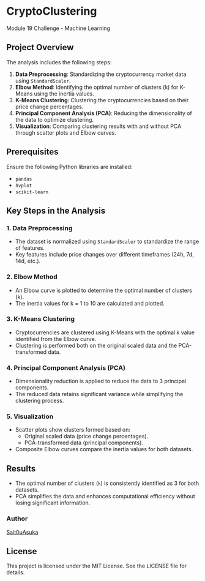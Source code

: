 # CryptoClustering
Module 19 Challenge - Machine Learning

## Project Overview

The analysis includes the following steps:
1. **Data Preprocessing**: Standardizing the cryptocurrency market data using `StandardScaler`.
2. **Elbow Method**: Identifying the optimal number of clusters (k) for K-Means using the inertia values.
3. **K-Means Clustering**: Clustering the cryptocurrencies based on their price change percentages.
4. **Principal Component Analysis (PCA)**: Reducing the dimensionality of the data to optimize clustering.
5. **Visualization**: Comparing clustering results with and without PCA through scatter plots and Elbow curves.

## Prerequisites
Ensure the following Python libraries are installed:
- `pandas`
- `hvplot`
- `scikit-learn`


## Key Steps in the Analysis

### 1. Data Preprocessing
- The dataset is normalized using `StandardScaler` to standardize the range of features.
- Key features include price changes over different timeframes (24h, 7d, 14d, etc.).

### 2. Elbow Method
- An Elbow curve is plotted to determine the optimal number of clusters (k).
- The inertia values for k = 1 to 10 are calculated and plotted.

### 3. K-Means Clustering
- Cryptocurrencies are clustered using K-Means with the optimal k value identified from the Elbow curve.
- Clustering is performed both on the original scaled data and the PCA-transformed data.

### 4. Principal Component Analysis (PCA)
- Dimensionality reduction is applied to reduce the data to 3 principal components.
- The reduced data retains significant variance while simplifying the clustering process.

### 5. Visualization
- Scatter plots show clusters formed based on:
  - Original scaled data (price change percentages).
  - PCA-transformed data (principal components).
- Composite Elbow curves compare the inertia values for both datasets.

## Results
- The optimal number of clusters (`k`) is consistently identified as 3 for both datasets.
- PCA simplifies the data and enhances computational efficiency without losing significant information.

### Author
[Sait0uAsuka](https://github.com/Sait0uAsuka)



## License
This project is licensed under the MIT License. See the LICENSE file for details.